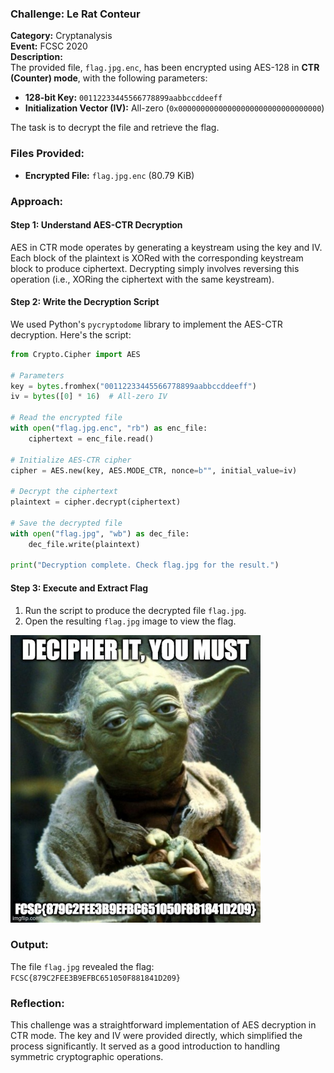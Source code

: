 ### Challenge: **Le Rat Conteur**  
**Category:** Cryptanalysis  
**Event:** FCSC 2020  
**Description:**  
The provided file, `flag.jpg.enc`, has been encrypted using AES-128 in **CTR (Counter) mode**, with the following parameters:  
- **128-bit Key:** `00112233445566778899aabbccddeeff`  
- **Initialization Vector (IV):** All-zero (`0x00000000000000000000000000000000`)  

The task is to decrypt the file and retrieve the flag.

### Files Provided:
- **Encrypted File:** `flag.jpg.enc` (80.79 KiB)  

### Approach:

#### **Step 1: Understand AES-CTR Decryption**  
AES in CTR mode operates by generating a keystream using the key and IV. Each block of the plaintext is XORed with the corresponding keystream block to produce ciphertext. Decrypting simply involves reversing this operation (i.e., XORing the ciphertext with the same keystream).

#### **Step 2: Write the Decryption Script**  
We used Python's `pycryptodome` library to implement the AES-CTR decryption. Here's the script:

```python
from Crypto.Cipher import AES

# Parameters
key = bytes.fromhex("00112233445566778899aabbccddeeff")
iv = bytes([0] * 16)  # All-zero IV

# Read the encrypted file
with open("flag.jpg.enc", "rb") as enc_file:
    ciphertext = enc_file.read()

# Initialize AES-CTR cipher
cipher = AES.new(key, AES.MODE_CTR, nonce=b"", initial_value=iv)

# Decrypt the ciphertext
plaintext = cipher.decrypt(ciphertext)

# Save the decrypted file
with open("flag.jpg", "wb") as dec_file:
    dec_file.write(plaintext)

print("Decryption complete. Check flag.jpg for the result.")
```

#### **Step 3: Execute and Extract Flag**  
1. Run the script to produce the decrypted file `flag.jpg`.  
2. Open the resulting `flag.jpg` image to view the flag.  

<img src="flag.jpg" alt="Flag" width="400"/>

### Output:
The file `flag.jpg` revealed the flag:  
`FCSC{879C2FEE3B9EFBC651050F881841D209}`  

### Reflection:
This challenge was a straightforward implementation of AES decryption in CTR mode. The key and IV were provided directly, which simplified the process significantly. It served as a good introduction to handling symmetric cryptographic operations.